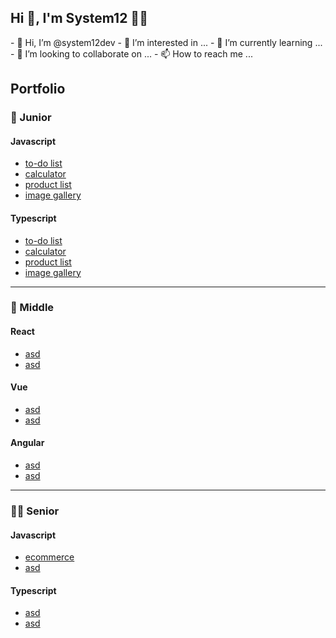 <!---
system12dev/system12dev is a ✨ special ✨ repository because its `README.md` (this file) appears on your GitHub profile.
You can click the Preview link to take a look at your changes.
--->



<section>
  <h1>Hi 👋, I'm System12 👨‍💻</h1>
  - 👋 Hi, I’m @system12dev
  - 👀 I’m interested in ...
  - 🌱 I’m currently learning ...
  - 💞️ I’m looking to collaborate on ...
  - 📫 How to reach me ...<body>
</section>
    <section>
        <h2>Portfolio</h2>
        <div class="javascript">
            <div class="junior">
                <h3>👦 Junior</h3>
                <div class="javascript">
                    <h4>Javascript</h4>
                    <ul>
                        <li><a href="">to-do list</a></li>
                        <li><a href="">calculator</a></li>
                        <li><a href="">product list</a></li>
                        <li><a href="">image gallery</a></li>
                    </ul>
                </div>
                <div class="typescript">
                    <h4>Typescript</h4>
                    <ul>
                        <li><a href="">to-do list</a></li>
                        <li><a href="">calculator</a></li>
                        <li><a href="">product list</a></li>
                        <li><a href="">image gallery</a></li>
                    </ul>
                </div>
            </div>
          <hr>
            <div class="middle">
                <h3>🧔 Middle</h3>
                <div class="react">
                    <h4>React</h4>
                    <ul>
                        <li><a href="">asd</a></li>
                        <li><a href="">asd</a></li>
                    </ul>
                </div>
                <div class="vue">
                    <h4>Vue</h4>
                    <ul>
                        <li><a href="">asd</a></li>
                        <li><a href="">asd</a></li>
                    </ul>
                </div>
                <div class="vue">
                    <h4>Angular</h4>
                    <ul>
                        <li><a href="">asd</a></li>
                        <li><a href="">asd</a></li>
                    </ul>
                </div>
            </div>
          <hr>
            <div class="senior">
                <h3>👨‍🦳 Senior</h3>
                <div class="javascript">
                    <h4>Javascript</h4>
                    <ul>
                        <li><a href="">ecommerce</a></li>
                        <li><a href="">asd</a></li>
                    </ul>
                </div>
                <div class="typescript">
                    <h4>Typescript</h4>
                    <ul>
                        <li><a href="">asd</a></li>
                        <li><a href="">asd</a></li>
                    </ul>
                </div>
            </div>
        </div>
    </section>
